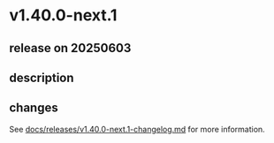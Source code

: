 # v1.40.0-next.1

## release on 20250603

## description

## changes

See <a href="https://github.com/backstage/backstage/blob/master/docs/releases/v1.40.0-next.1-changelog.md">docs/releases/v1.40.0-next.1-changelog.md</a> for more information.

